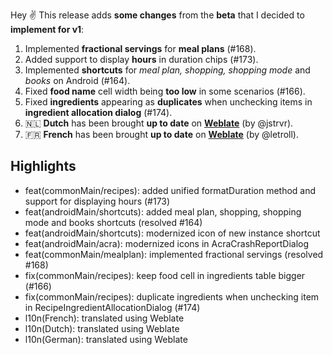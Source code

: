 Hey ✌️
This release adds **some changes** from the **beta** that I decided to **implement for v1**:

1. Implemented **fractional servings** for **meal plans** (#168).
2. Added support to display **hours** in duration chips (#173).
3. Implemented **shortcuts** for *meal plan, shopping, shopping mode* and *books* on Android (#164).
4. Fixed **food name** cell width being **too low** in some scenarios (#166).
5. Fixed **ingredients** appearing as **duplicates** when unchecking items in **ingredient allocation dialog** (#174).
6. 🇳🇱 **Dutch** has been brought **up to date** on **[Weblate](https://hosted.weblate.org/projects/kitshn)** (by @jstrvr).
7. 🇫🇷 **French** has been brought **up to date** on **[Weblate](https://hosted.weblate.org/projects/kitshn)** (by @letroll).

## Highlights

- feat(commonMain/recipes): added unified formatDuration method and support for displaying hours (#173)
- feat(androidMain/shortcuts): added meal plan, shopping, shopping mode and books shortcuts (resolved #164)
- feat(androidMain/shortcuts): modernized icon of new instance shortcut
- feat(androidMain/acra): modernized icons in AcraCrashReportDialog
- feat(commonMain/mealplan): implemented fractional servings (resolved #168)
- fix(commonMain/recipes): keep food cell in ingredients table bigger (#166)
- fix(commonMain/recipes): duplicate ingredients when unchecking item in RecipeIngredientAllocationDialog (#174)
- l10n(French): translated using Weblate
- l10n(Dutch): translated using Weblate
- l10n(German): translated using Weblate